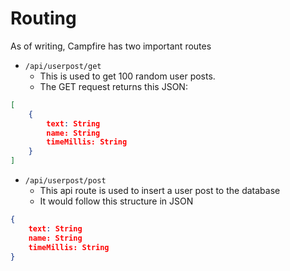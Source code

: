 # Routing

As of writing, Campfire has two important routes
- `/api/userpost/get`
  - This is used to get 100 random user posts.
  - The GET request returns this JSON:
```json
[
    {
        text: String
        name: String
        timeMillis: String
    }
]
```
- `/api/userpost/post`
  - This api route is used to insert a user post to the database
  - It would follow this structure in JSON
```json
{
    text: String
    name: String
    timeMillis: String
}
```